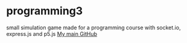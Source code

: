 # programming3
small simulation game made for a programming course with socket.io, express.js and p5.js
[My main GitHub](https://github.com/Vardan2009)